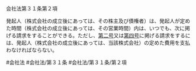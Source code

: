 会社法第３１条第２項

発起人（株式会社の成立後にあっては、その株主及び債権者）は、発起人が定めた時間（株式会社の成立後にあっては、その営業時間）内は、いつでも、次に掲げる請求をすることができる。ただし、[第二号](会社法＿＿＿＿第３１条第２項第２号)又は[第四号](会社法＿＿＿＿第３１条第２項第４号)に掲げる請求をするには、発起人（株式会社の成立後にあっては、当該株式会社）の定めた費用を支払わなければならない。

#会社法
#会社法/第３１条
#会社法/第３１条/第２項

